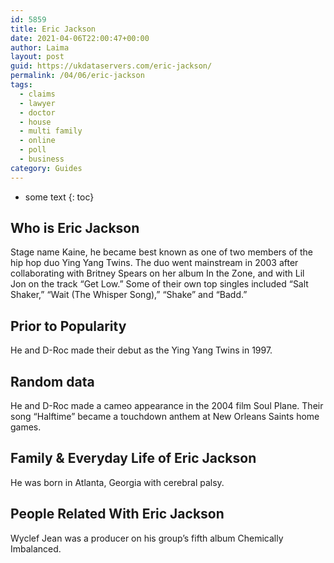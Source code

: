 ```yaml
---
id: 5859
title: Eric Jackson
date: 2021-04-06T22:00:47+00:00
author: Laima
layout: post
guid: https://ukdataservers.com/eric-jackson/
permalink: /04/06/eric-jackson
tags:
  - claims
  - lawyer
  - doctor
  - house
  - multi family
  - online
  - poll
  - business
category: Guides
---
```


* some text
{: toc}


## Who is Eric Jackson
                  
                  
                  
Stage name Kaine, he became best known as one of two members of the hip hop duo Ying Yang Twins. The duo went mainstream in 2003 after collaborating with Britney Spears on her album In the Zone, and with Lil Jon on the track &#8220;Get Low.&#8221; Some of their own top singles included &#8220;Salt Shaker,&#8221; &#8220;Wait (The Whisper Song),&#8221; &#8220;Shake&#8221; and &#8220;Badd.&#8221;
                  
              
            
              
            
                
                
                
## Prior to Popularity
                  
                  
                  
He and D-Roc made their debut as the Ying Yang Twins in 1997.
                  
              
            
              
            
                
                
                
## Random data
                  
                  
                  
He and D-Roc made a cameo appearance in the 2004 film Soul Plane. Their song &#8220;Halftime&#8221; became a touchdown anthem at New Orleans Saints home games.
                  
              
            
              
            
                
                
                
## Family & Everyday Life of Eric Jackson
                  
                  
                  
He was born in Atlanta, Georgia with cerebral palsy.
                  
              
            
              
            
                
                
                
## People Related With Eric Jackson
                  
                  
                  
Wyclef Jean was a producer on his group&#8217;s fifth album Chemically Imbalanced.
                  
              
            
              
            
                
              
            
              
              
            
            
              
            
          
          
          